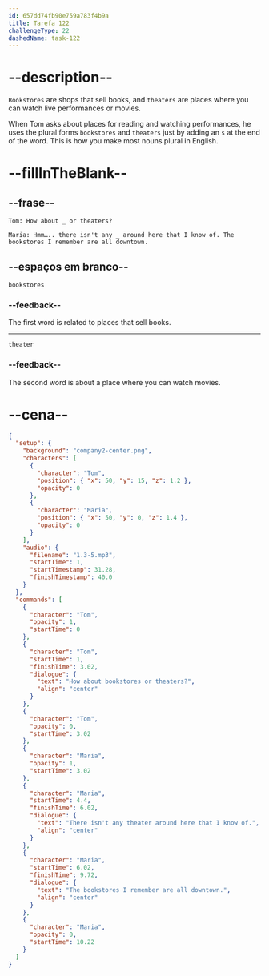 ```yaml
---
id: 657dd74fb90e759a783f4b9a
title: Tarefa 122
challengeType: 22
dashedName: task-122
---
```


# --description--

`Bookstores` are shops that sell books, and `theaters` are places where you can watch live performances or movies.

When Tom asks about places for reading and watching performances, he uses the plural forms `bookstores` and `theaters` just by adding an `s` at the end of the word. This is how you make most nouns plural in English.

# --fillInTheBlank--

## --frase--

`Tom: How about _ or theaters?`

`Maria: Hmm….. there isn't any _ around here that I know of. The bookstores I remember are all downtown.`

## --espaços em branco--

`bookstores`

### --feedback--

The first word is related to places that sell books.

---

`theater`

### --feedback--

The second word is about a place where you can watch movies.

# --cena--

```json
{
  "setup": {
    "background": "company2-center.png",
    "characters": [
      {
        "character": "Tom",
        "position": { "x": 50, "y": 15, "z": 1.2 },
        "opacity": 0
      },
      {
        "character": "Maria",
        "position": { "x": 50, "y": 0, "z": 1.4 },
        "opacity": 0
      }
    ],
    "audio": {
      "filename": "1.3-5.mp3",
      "startTime": 1,
      "startTimestamp": 31.28,
      "finishTimestamp": 40.0
    }
  },
  "commands": [
    {
      "character": "Tom",
      "opacity": 1,
      "startTime": 0
    },
    {
      "character": "Tom",
      "startTime": 1,
      "finishTime": 3.02,
      "dialogue": {
        "text": "How about bookstores or theaters?",
        "align": "center"
      }
    },
    {
      "character": "Tom",
      "opacity": 0,
      "startTime": 3.02
    },
    {
      "character": "Maria",
      "opacity": 1,
      "startTime": 3.02
    },
    {
      "character": "Maria",
      "startTime": 4.4,
      "finishTime": 6.02,
      "dialogue": {
        "text": "There isn't any theater around here that I know of.",
        "align": "center"
      }
    },
    {
      "character": "Maria",
      "startTime": 6.02,
      "finishTime": 9.72,
      "dialogue": {
        "text": "The bookstores I remember are all downtown.",
        "align": "center"
      }
    },
    {
      "character": "Maria",
      "opacity": 0,
      "startTime": 10.22
    }
  ]
}
```
